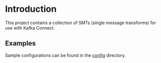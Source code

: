 # Introduction

This project contains a collection of SMTs (single message transforms) for use with Kafka Connect.

## Examples

Sample configurations can be found in the [config](config/) directory.
